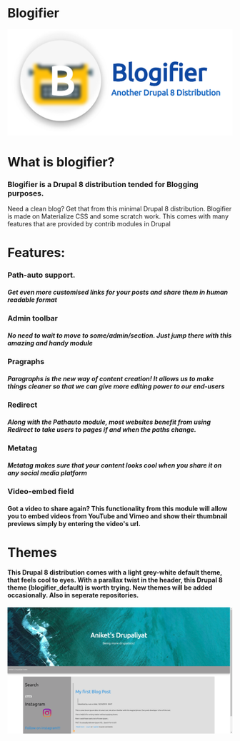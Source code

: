 # Blogifier
![logo](https://github.com/aniketdvd/blogifier/blob/master/profiles/blogifier/themes/blogifier/blogifier_default/screenshot.png)

# What is blogifier?
### Blogifier is a Drupal 8 distribution tended for Blogging purposes. 
Need a clean blog? Get that from this minimal Drupal 8 distribution. 
Blogifier is made on Materialize CSS and some scratch work.
This comes with many features that are provided by contrib modules in Drupal

# Features:
### Path-auto support.
##### Get even more customised links for your posts and share them in human readable format

### Admin toolbar
##### No need to wait to move to some/admin/section. Just jump there with this amazing and handy module

### Pragraphs
##### Paragraphs is the new way of content creation! It allows us to make things cleaner so that we can give more editing power to our end-users

### Redirect
##### Along with the Pathauto module, most websites benefit from using Redirect to take users to pages if and when the paths change. 

### Metatag
##### Metatag makes sure that your content looks cool when you share it on any social media platform

### Video-embed field
#### Got a video to share again? This functionality from this module will allow you to embed videos from YouTube and Vimeo and show their thumbnail previews simply by entering the video's url.

# Themes
#### This Drupal 8 distribution comes with a light grey-white default theme, that feels cool to eyes. With a parallax twist in the header, this Drupal 8 theme (blogifier_default) is worth trying. New themes will be added occasionally. Also in seperate repositories.
![theme in action](https://github.com/aniketdvd/blogifier/blob/master/Screenshot%20from%202018-12-04%2004-19-29.png)
